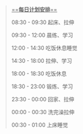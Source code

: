 > <u>==**每日计划安排**==</u>
>
> 08:30 - 09:30	起床、拉伸
>
> 09:30 - 12:00	晨练、学习
>
> 12:00 - 14:30	吃饭休息睡觉
>
> 14:30 - 18:00	拉伸、学习
>
> 18:00 - 18:30	吃饭休息
>
> 18:30 - 23:00	锻炼、学习
>
> 23:30 - 00:00	回家、拉伸
>
> 00:00 - 00:30	洗完澡拉伸
>
> 00:30 - 01:00	上床睡觉

